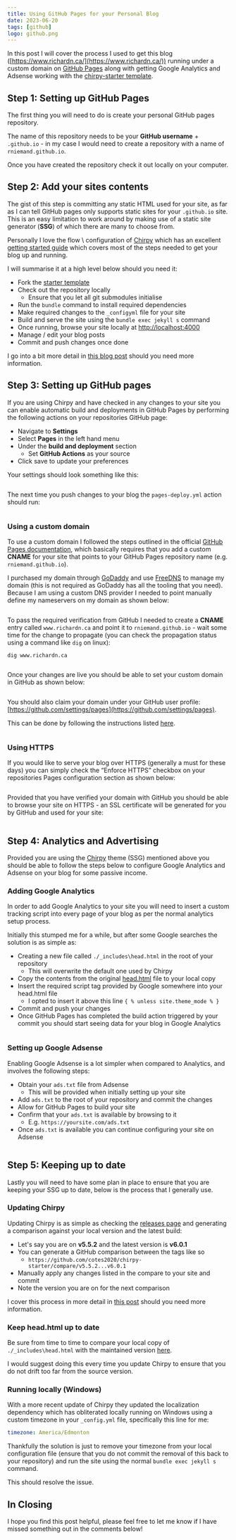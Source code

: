 ```yaml
---
title: Using GitHub Pages for your Personal Blog
date: 2023-06-20
tags: [github]
logo: github.png
---
```


In this post I will cover the process I used to get this blog ([https://www.richardn.ca/](https://www.richardn.ca/)) running under a custom domain on [GitHub Pages](https://pages.github.com/) along with getting Google Analytics and Adsense working with the [chirpy-starter template](https://github.com/cotes2020/chirpy-starter).

## Step 1: Setting up GitHub Pages

The first thing you will need to do is create your personal GitHub pages repository.

The name of this repository needs to be your **GitHub username** + `.github.io` - in my case I would need to create a repository with a name of `rniemand.github.io`.

Once you have created the repository check it out locally on your computer.

## Step 2: Add your sites contents

The gist of this step is committing any static HTML used for your site, as far as I can tell GitHub pages only supports static sites for your `.github.io` site. This is an easy limitation to work around by making use of a static site generator (**SSG**) of which there are many to choose from.

Personally I love the flow \ configuration of [Chirpy](https://github.com/cotes2020/chirpy-starter) which has an excellent [getting started guide](https://chirpy.cotes.page/posts/getting-started/) which covers most of the steps needed to get your blog up and running.

I will summarise it at a high level below should you need it:

- Fork the [starter template](https://github.com/cotes2020/jekyll-theme-chirpy/fork)
- Check out the repository locally
  - Ensure that you let all git submodules initialise
- Run the `bundle` command to install required dependencies
- Make required changes to the `_configyml` file for your site
- Build and serve the site using the `bundle exec jekyll s` command
- Once running, browse your site locally at [http://localhost:4000](http://localhost:4000)
- Manage / edit your blog posts
- Commit and push changes once done

I go into a bit more detail in [this blog post](https://www.richardn.ca/posts/UpdatingChirpy/) should you need more information.

## Step 3: Setting up GitHub pages

If you are using Chirpy and have checked in any changes to your site you can enable automatic build and deployments in GitHub Pages by performing the following actions on your repositories GitHub page:

- Navigate to **Settings**
- Select **Pages** in the left hand menu
- Under the **build and deployment** section
  - Set **GitHub Actions** as your source
- Click save to update your preferences

Your settings should look something like this:

<img src="./001.png" alt="">

The next time you push changes to your blog the `pages-deploy.yml` action should run:

<img src="./002.png" alt="">

### Using a custom domain

To use a custom domain I followed the steps outlined in the official [GitHub Pages documentation](https://docs.github.com/en/pages/configuring-a-custom-domain-for-your-github-pages-site/verifying-your-custom-domain-for-github-pages#verifying-a-domain-for-your-user-site), which basically requires that you add a custom **CNAME** for your site that points to your GitHub Pages repository name (e.g. `rniemand.github.io`).

I purchased my domain through [GoDaddy](https://www.godaddy.com/en-ca) and use [FreeDNS](https://freedns.afraid.org/) to manage my domain (this is not required as GoDaddy has all the tooling that you need). Because I am using a custom DNS provider I needed to point manually define my nameservers on my domain as shown below:

<img src="./003.png" alt="">

To pass the required verification from GitHub I needed to create a **CNAME** entry called `www.richardn.ca` and point it to `rniemand.github.io` - wait some time for the change to propagate (you can check the propagation status using a command like `dig` on linux):

```shell
dig www.richardn.ca
```

<img src="./004.png" alt="">

Once your changes are live you should be able to set your custom domain in GitHub as shown below:

<img src="./005.png" alt="">

You should also claim your domain under your GitHub user profile: [https://github.com/settings/pages](https://github.com/settings/pages).

This can be done by following the instructions listed [here](https://docs.github.com/en/pages/configuring-a-custom-domain-for-your-github-pages-site/about-custom-domains-and-github-pages).

<img src="./006.png" alt="">

### Using HTTPS

If you would like to serve your blog over HTTPS (generally a must for these days) you can simply check the “Enforce HTTPS” checkbox on your repositories Pages configuration section as shown below:

<img src="./007.png" alt="">

Provided that you have verified your domain with GitHub you should be able to browse your site on HTTPS - an SSL certificate will be generated for you by GitHub and used for your site:

<img src="./008.png" alt="">

## Step 4: Analytics and Advertising

Provided you are using the [Chirpy](https://github.com/cotes2020/chirpy-starter) theme (SSG) mentioned above you should be able to follow the steps below to configure Google Analytics and Adsense on your blog for some passive income.

### Adding Google Analytics

In order to add Google Analytics to your site you will need to insert a custom tracking script into every page of your blog as per the normal analytics setup process.

Initially this stumped me for a while, but after some Google searches the solution is as simple as:

- Creating a new file called `./_includes\head.html` in the root of your repository
  - This will overwrite the default one used by Chirpy
- Copy the contents from the original [head.html](https://github.com/cotes2020/jekyll-theme-chirpy/blob/master/_includes/head.html) file to your local copy
- Insert the required script tag provided by Google somewhere into your head.html file
  - I opted to insert it above this line `{ % unless site.theme_mode % }`
- Commit and push your changes
- Once GitHub Pages has completed the build action triggered by your commit you should start seeing data for your blog in Google Analytics

<img src="./009.png" alt="">

### Setting up Google Adsense

Enabling Google Adsense is a lot simpler when compared to Analytics, and involves the following steps:

- Obtain your `ads.txt` file from Adsense
  - This will be provided when initially setting up your site
- Add `ads.txt` to the root of your repository and commit the changes
- Allow for GitHub Pages to build your site
- Confirm that your `ads.txt` is available by browsing to it
  - E.g. `https://yoursite.com/ads.txt`
- Once `ads.txt` is available you can continue configuring your site on Adsense

<img src="./010.png" alt="">

## Step 5: Keeping up to date

Lastly you will need to have some plan in place to ensure that you are keeping your SSG up to date, below is the process that I generally use.

### Updating Chirpy

Updating Chirpy is as simple as checking the [releases page](https://github.com/cotes2020/jekyll-theme-chirpy/tags) and generating a comparison against your local version and the latest build:

- Let's say you are on **v5.5.2** and the latest version is **v6.0.1**
- You can generate a GitHub comparison between the tags like so
  - `https://github.com/cotes2020/chirpy-starter/compare/v5.5.2...v6.0.1`
- Manually apply any changes listed in the compare to your site and commit
- Note the version you are on for the next comparison

I cover this process in more detail in [this post](https://www.richardn.ca/posts/UpdatingChirpy/#updating-chirpy) should you need more information.

### Keep head.html up to date

Be sure from time to time to compare your local copy of `./_includes\head.html` with the maintained version [here](https://github.com/cotes2020/jekyll-theme-chirpy/blob/master/_includes/head.html).

I would suggest doing this every time you update Chirpy to ensure that you do not drift too far from the source version.

### Running locally (Windows)

With a more recent update of Chirpy they updated the localization dependency which has obliterated locally running on Windows using a custom timezone in your `_config.yml` file, specifically this line for me:

```yaml
timezone: America/Edmonton
```

Thankfully the solution is just to remove your timezone from your local configuration file (ensure that you do not commit the removal of this back to your repository) and run the site using the normal `bundle exec jekyll s` command.

This should resolve the issue.

## In Closing

I hope you find this post helpful, please feel free to let me know if I have missed something out in the comments below!
